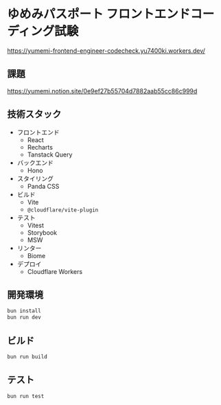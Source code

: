 # ゆめみパスポート フロントエンドコーディング試験

https://yumemi-frontend-engineer-codecheck.yu7400ki.workers.dev/

## 課題

https://yumemi.notion.site/0e9ef27b55704d7882aab55cc86c999d

## 技術スタック

- フロントエンド
  - React
  - Recharts
  - Tanstack Query
- バックエンド
  - Hono
- スタイリング
  - Panda CSS
- ビルド
  - Vite
  - `@cloudflare/vite-plugin`
- テスト
  - Vitest
  - Storybook
  - MSW
- リンター
  - Biome
- デプロイ
  - Cloudflare Workers

## 開発環境

```bash
bun install
bun run dev
```

## ビルド

```bash
bun run build
```

## テスト

```bash
bun run test
```
